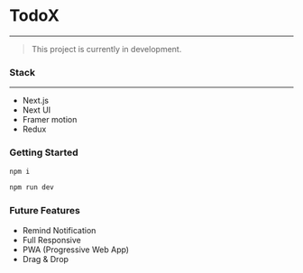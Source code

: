 # TodoX

---

> This project is currently in development.

### Stack

---

- Next.js
- Next UI
- Framer motion
- Redux

### Getting Started

```bash
npm i
```

```bash
npm run dev
```

### Future Features

- Remind Notification
- Full Responsive
- PWA (Progressive Web App)
- Drag & Drop
